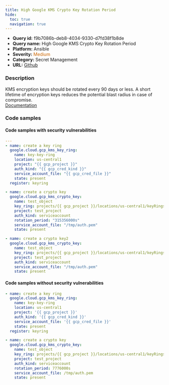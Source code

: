 ```yaml
---
title: High Google KMS Crypto Key Rotation Period
hide:
  toc: true
  navigation: true
---
```


<style>
  .highlight .hll {
    background-color: #ff171742;
  }
  .md-content {
    max-width: 1100px;
    margin: 0 auto;
  }
</style>

-   **Query id:** f9b7086b-deb8-4034-9330-d7fd38f1b8de
-   **Query name:** High Google KMS Crypto Key Rotation Period
-   **Platform:** Ansible
-   **Severity:** <span style="color:#C60">Medium</span>
-   **Category:** Secret Management
-   **URL:** [Github](https://github.com/Checkmarx/kics/tree/master/assets/queries/ansible/gcp/high_google_kms_crypto_key_rotation_period)

### Description
KMS encryption keys should be rotated every 90 days or less. A short lifetime of encryption keys reduces the potential blast radius in case of compromise.<br>
[Documentation](https://docs.ansible.com/ansible/latest/collections/google/cloud/gcp_kms_crypto_key_module.html)

### Code samples
#### Code samples with security vulnerabilities
```yaml title="Positive test num. 1 - yaml file" hl_lines="18 23"
---
- name: create a key ring
  google.cloud.gcp_kms_key_ring:
    name: key-key-ring
    location: us-central1
    project: "{{ gcp_project }}"
    auth_kind: "{{ gcp_cred_kind }}"
    service_account_file: "{{ gcp_cred_file }}"
    state: present
  register: keyring

- name: create a crypto key
  google.cloud.gcp_kms_crypto_key:
    name: test_object
    key_ring: projects/{{ gcp_project }}/locations/us-central1/keyRings/key-key-ring
    project: test_project
    auth_kind: serviceaccount
    rotation_period: "315356000s"
    service_account_file: "/tmp/auth.pem"
    state: present

- name: create a crypto key2
  google.cloud.gcp_kms_crypto_key:
    name: test_object
    key_ring: projects/{{ gcp_project }}/locations/us-central1/keyRings/key-key-ring
    project: test_project
    auth_kind: serviceaccount
    service_account_file: "/tmp/auth.pem"
    state: present

```


#### Code samples without security vulnerabilities
```yaml title="Negative test num. 1 - yaml file"
- name: create a key ring
  google.cloud.gcp_kms_key_ring:
    name: key-key-ring
    location: us-central1
    project: '{{ gcp_project }}'
    auth_kind: '{{ gcp_cred_kind }}'
    service_account_file: '{{ gcp_cred_file }}'
    state: present
  register: keyring

- name: create a crypto key
  google.cloud.gcp_kms_crypto_key:
    name: test_object
    key_ring: projects/{{ gcp_project }}/locations/us-central1/keyRings/key-key-ring
    project: test_project
    auth_kind: serviceaccount
    rotation_period: 7776000s
    service_account_file: /tmp/auth.pem
    state: present

```
